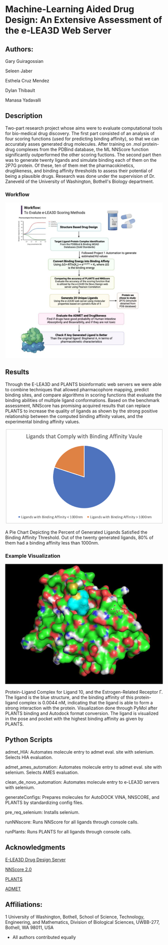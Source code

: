 # Machine-Learning Aided Drug Design: An Extensive Assessment of the e-LEA3D Web Server

## Authors:

Gary Guiragossian

Seleen Jaber 

Esthela Cruz Mendez 

Dylan Thibault

Manasa Yadavalli 

## Description
Two-part research project whose aims were to evaluate computational tools for bio-medical drug discovery. The first part consisted of an analysis of four scoring functions (used for predicting binding affinity), so that we can accurataly asses generated drug molecules. After training on .mol protein-drug complexes from the PDBind database, the ML NNScore function significantly outperformed the other scoring fuctions. The second part then was to generate twenty ligands and simulate binding each of them on the 2P7G protein. Of these, ten of them met the pharmacokinetics, druglikeness, and binding affinity thresholds to assess their potential of being a plausible drugs. Research was done under the supervision of Dr. Zaneveld of the University of Washington, Bothell's Biology department.

### Workflow
![Workflow](/Images/workflowDiagram.png "Research Workflow")

## Results

Through the E-LEA3D and PLANTS bioinformatic web servers we were able to combine techniques that allowed pharmacophore mapping, predict binding sites, and compare algorithms in scoring functions that evaluate the binding abilities of multiple ligand conformations. Based on the benchmark assessment, NNScore has promising acquired results that can replace PLANTS to increase the quality of ligands as shown by the strong positive relationship between the computed binding affinity values, and the experimental binding affinity values.

![Binding Affinity Results](/Images/bindingaffinityResults.png "bindingaffinityResults")

A Pie Chart Depicting the Percent of Generated Ligands Satisfied the Binding
Affinity Threshold. Out of the twenty generated ligands, 80% of them had a binding
affinity less than 1000nm. 

### Example Visualization
![Example Visualization](/Images/protein-ligand10.png "Ligand10Visualization")

Protein-Ligand Complex for Ligand 10, and the Estrogen-Related Receptor
Γ. The ligand is the blue structure, and the binding affinity of this protein-ligand complex
is 0.0044 nM, indicating that the ligand is able to form a strong interaction with the
protein. Visualization done through PyMol after PLANTS binding and Autodock format
conversion. The ligand is visualized in the pose and pocket with the highest binding
affinity as given by PLANTS.

## Python Scripts

admet_HIA: Automates molecule entry to admet eval. site with selenium. Selects HIA evaluation.

admet_ames_automation: Automates molecule entry to admet eval. site with selenium. Selects AMES evaluation.

clean_de_novo_automation: Automates molecule entry to e-LEA3D servers with selenium.

generateConfigs: Prepares molecules for AutoDOCK VINA, NNSCORE, and PLANTS by standardizing config files.

pre_req_selenium: Installs selenium.

runNNscore: Runs NNScore for all ligands through console calls.

runPlants: Runs PLANTS for all ligands through console calls.

## Acknowledgments

[E-LEA3D Drug Design Server](https://www.hsls.pitt.edu/obrc/index.php?page=URL1275672987)

[NNScore 2.0](https://pubs.acs.org/doi/10.1021/ci2003889)

[PLANTS](https://link.springer.com/chapter/10.1007/11839088_22)

[ADMET](https://admet.scbdd.com/)

## Affiliations:
1 University of Washington, Bothell, School of Science, Technology, Engineering, and
Mathematics, Division of Biological Sciences, UWBB-277, Bothell, WA 98011,
USA
* All authors contributed equally

